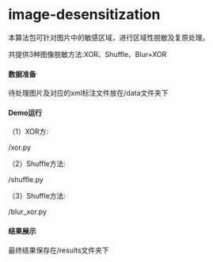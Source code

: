 # image-desensitization

本算法包可针对图片中的敏感区域，进行区域性脱敏及复原处理。

共提供3种图像脱敏方法:XOR、Shuffle、Blur+XOR

#### 数据准备
待处理图片及对应的xml标注文件放在/data文件夹下

#### Demo运行
（1）XOR方:

 /xor.py
 
（2）Shuffle方法:

 /shuffle.py
 
（3）Shuffle方法:

 /blur_xor.py
 
 
 #### 结果展示
 最终结果保存在/results文件夹下

